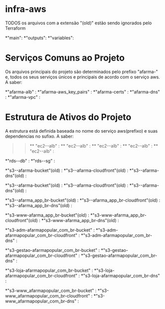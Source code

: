 # infra-aws

TODOS os arquivos com a extensão "(old)" estão sendo ignorados pelo Terraform

*"main": 
*"outputs": 
*"variables": 


# Serviços Comuns ao Projeto

Os arquivos principais do projeto são determinados pelo prefixo "afarma-" e, todos os seus serviços únicos e principais de acordo com o serviço aws. A saber:

*"afarma-alb" :
*"afarma-aws_key_pairs" :
*"afarma-certs" :
*"afarma-dns" :
*"afarma-vpc" :

# Estrutura de Ativos do Projeto

A estrutura está definida baseada no nome do serviço aws(prefixo) e suas dependencias no sufixo. A saber:

>> ** "ec2--alb" :
>> ** "ec2--alb" :
>> ** "ec2--alb" :
>> ** "ec2--alb" :
>> ** "ec2--alb" :

*"rds--db" :
*"rds--sg" :

*"s3--afarma-bucket"(old) :
*"s3--afarma-cloudfront"(old) :
*"s3--afarma-dns"(old) :

*"s3--afarma-bucket"(old) :
*"s3--afarma-cloudfront"(old) :
*"s3--afarma-dns"(old) :

*"s3--afarma_app_br-bucket"(old) :
*"s3--afarma_app_br-cloudfront"(old) :
*"s3--afarma_app_br-dns"(old) :

*"s3-www-afarma_app_br-bucket"(old) :
*"s3-www-afarma_app_br-cloudfront"(old) :
*"s3-www-afarma_app_br-dns"(old) :

*"s3-adm-afarmapopular_com_br-bucket" :
*"s3-adm-afarmapopular_com_br-cloudfront" :
*"s3-adm-afarmapopular_com_br-dns" :

*"s3-gestao-afarmapopular_com_br-bucket" :
*"s3-gestao-afarmapopular_com_br-cloudfront" :
*"s3-gestao-afarmapopular_com_br-dns" :

*"s3-loja-afarmapopular_com_br-bucket" :
*"s3-loja-afarmapopular_com_br-cloudfront" :
*"s3-loja-afarmapopular_com_br-dns" :

*"s3-www_afarmapopular_com_br-bucket" :
*"s3-www_afarmapopular_com_br-cloudfront" :
*"s3-www_afarmapopular_com_br-dns" :